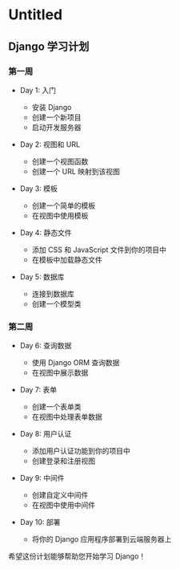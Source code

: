 # Untitled

## Django 学习计划

### 第一周

* Day 1: 入门

  * 安装 Django
  * 创建一个新项目
  * 启动开发服务器
* Day 2: 视图和 URL

  * 创建一个视图函数
  * 创建一个 URL 映射到该视图
* Day 3: 模板

  * 创建一个简单的模板
  * 在视图中使用模板
* Day 4: 静态文件

  * 添加 CSS 和 JavaScript 文件到你的项目中
  * 在模板中加载静态文件
* Day 5: 数据库

  * 连接到数据库
  * 创建一个模型类

### 第二周

* Day 6: 查询数据

  * 使用 Django ORM 查询数据
  * 在视图中展示数据
* Day 7: 表单

  * 创建一个表单类
  * 在视图中处理表单数据
* Day 8: 用户认证

  * 添加用户认证功能到你的项目中
  * 创建登录和注册视图
* Day 9: 中间件

  * 创建自定义中间件
  * 在视图中使用中间件
* Day 10: 部署

  * 将你的 Django 应用程序部署到云端服务器上

希望这份计划能够帮助您开始学习 Django！
